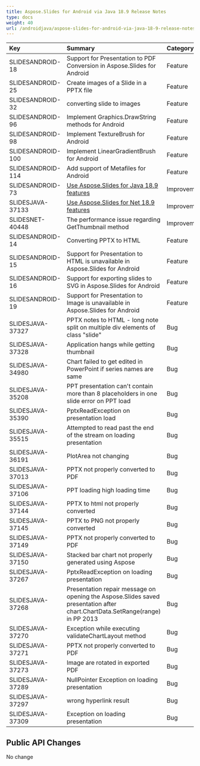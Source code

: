 ```yaml
---
title: Aspose.Slides for Android via Java 18.9 Release Notes
type: docs
weight: 40
url: /androidjava/aspose-slides-for-android-via-java-18-9-release-notes/
---
```


|**Key**|**Summary**|**Category**|
| :- | :- | :- |
|SLIDESANDROID-18|Support for Presentation to PDF Conversion in Aspose.Slides for Android|Feature|
|SLIDESANDROID-25|Create images of a Slide in a PPTX file|Feature|
|SLIDESANDROID-32|converting slide to images|Feature|
|SLIDESANDROID-96|Implement Graphics.DrawString methods for Android|Feature|
|SLIDESANDROID-98|Implement TextureBrush for Android|Feature|
|SLIDESANDROID-100|Implement LinearGradientBrush for Android|Feature|
|SLIDESANDROID-114|Add support of Metafiles for Android|Feature|
|SLIDESANDROID-73|[Use Aspose.Slides for Java 18.9 features](/slides/java/aspose-slides-for-java-18-9-release-notes/)|Improvement|
|SLIDESJAVA-37133|[Use Aspose.Slides for Net 18.9 features](/slides/net/aspose-slides-for-net-18-9-release-notes/)|Improvement|
|SLIDESNET-40448|The performance issue regarding GetThumbnail method|Improvement|
|SLIDESANDROID-14|Converting PPTX to HTML|Feature|
|SLIDESANDROID-15|Support for Presentation to HTML is unavailable in Aspose.Slides for Android|Feature|
|SLIDESANDROID-16|Support for exporting slides to SVG in Aspose.Slides for Android|Feature|
|SLIDESANDROID-19|Support for Presentation to Image is unavailable in Aspose.Slides for Android|Feature|
|SLIDESJAVA-37327|PPTX notes to HTML - long note split on multiple div elements of class "slide"|Bug|
|SLIDESJAVA-37328|Application hangs while getting thumbnail|Bug|
|SLIDESJAVA-34980|Chart failed to get edited in PowerPoint if series names are same|Bug|
|SLIDESJAVA-35208|PPT presentation can't contain more than 8 placeholders in one slide error on PPT load|Bug|
|SLIDESJAVA-35390|PptxReadException on presentation load|Bug|
|SLIDESJAVA-35515|Attempted to read past the end of the stream on loading presentation|Bug|
|SLIDESJAVA-36191|PlotArea not changing|Bug|
|SLIDESJAVA-37013|PPTX not properly converted to PDF|Bug|
|SLIDESJAVA-37106|PPT loading high loading time|Bug|
|SLIDESJAVA-37144|PPTX to html not properly converted|Bug|
|SLIDESJAVA-37145|PPTX to PNG not properly converted|Bug|
|SLIDESJAVA-37149|PPTX not properly converted to PDF|Bug|
|SLIDESJAVA-37150|Stacked bar chart not properly generated using Aspose|Bug|
|SLIDESJAVA-37267|PptxReadException on loading presentation|Bug|
|SLIDESJAVA-37268|Presentation repair message on opening the Aspose.Slides saved presentation after chart.ChartData.SetRange(range) in PP 2013|Bug|
|SLIDESJAVA-37270|Exception while executing validateChartLayout method|Bug|
|SLIDESJAVA-37271|PPTX not properly converted to PDF|Bug|
|SLIDESJAVA-37273|Image are rotated in exported PDF|Bug|
|SLIDESJAVA-37289|NullPointer Exception on loading presentation|Bug|
|SLIDESJAVA-37297|wrong hyperlink result|Bug|
|SLIDESJAVA-37309|Exception on loading presentation|Bug|
## **Public API Changes**
No change

